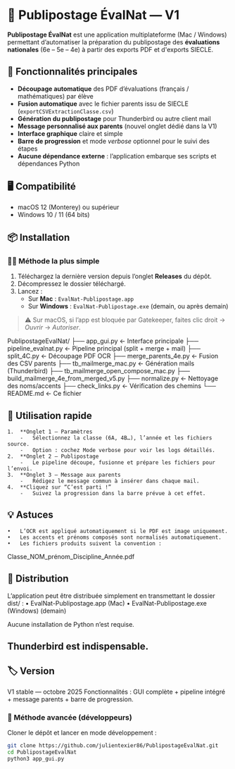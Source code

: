 # 🧩 Publipostage ÉvalNat — V1

**Publipostage ÉvalNat** est une application multiplateforme (Mac / Windows) permettant d’automatiser la préparation du publipostage des **évaluations nationales** (6e – 5e – 4e) à partir des exports PDF et d'exports SIECLE.

## 🚀 Fonctionnalités principales

- **Découpage automatique** des PDF d’évaluations (français / mathématiques) par élève  
- **Fusion automatique** avec le fichier parents issu de SIECLE (`exportCSVExtractionClasse.csv`)  
- **Génération du publipostage** pour Thunderbird ou autre client mail  
- **Message personnalisé aux parents** (nouvel onglet dédié dans la V1)  
- **Interface graphique** claire et simple  
- **Barre de progression** et mode *verbose* optionnel pour le suivi des étapes  
- **Aucune dépendance externe** : l’application embarque ses scripts et dépendances Python

## 🖥️ Compatibilité

- macOS 12 (Monterey) ou supérieur  
- Windows 10 / 11 (64 bits)

## 📦 Installation

### 🧑‍💻 Méthode la plus simple

1. Téléchargez la dernière version depuis l’onglet **Releases** du dépôt.  
2. Décompressez le dossier téléchargé.  
3. Lancez :
   - Sur **Mac** : `EvalNat-Publipostage.app`
   - Sur **Windows** : `EvalNat-Publipostage.exe` (demain, ou après demain)

> ⚠️ Sur macOS, si l’app est bloquée par Gatekeeper, faites clic droit → *Ouvrir* → *Autoriser*.

PublipostageEvalNat/
├── app_gui.py                 ← Interface principale
├── pipeline_evalnat.py        ← Pipeline principal (split + merge + mail)
├── split_4C.py                ← Découpage PDF OCR
├── merge_parents_4e.py        ← Fusion des CSV parents
├── tb_mailmerge_mac.py        ← Génération mails (Thunderbird)
├── tb_mailmerge_open_compose_mac.py
├── build_mailmerge_4e_from_merged_v5.py
├── normalize.py               ← Nettoyage des noms/accents
├── check_links.py             ← Vérification des chemins
└── README.md                  ← Ce fichier


## 🧭 Utilisation rapide
	1.	**Onglet 1 — Paramètres
		-	Sélectionnez la classe (6A, 4B…), l’année et les fichiers source.
		-	Option : cochez Mode verbose pour voir les logs détaillés.
	2.	**Onglet 2 — Publipostage
		-	Le pipeline découpe, fusionne et prépare les fichiers pour l’envoi.
	3.	**Onglet 3 — Message aux parents
		-	Rédigez le message commun à insérer dans chaque mail.
	4.	**Cliquez sur “C’est parti !”
		-	Suivez la progression dans la barre prévue à cet effet.

## 💡 Astuces
	•	L’OCR est appliqué automatiquement si le PDF est image uniquement.
	•	Les accents et prénoms composés sont normalisés automatiquement.
	•	Les fichiers produits suivent la convention :

  Classe_NOM_prénom_Discipline_Année.pdf

  ## 🧱 Distribution

L’application peut être distribuée simplement en transmettant le dossier dist/ :
	•	EvalNat-Publipostage.app (Mac)
	•	EvalNat-Publipostage.exe (Windows) (demain)

Aucune installation de Python n’est requise.
## Thunderbird est indispensable. 

## 🏷️ Version

V1 stable — octobre 2025
Fonctionnalités : GUI complète + pipeline intégré + message parents + barre de progression.

### 🧰 Méthode avancée (développeurs)

Cloner le dépôt et lancer en mode développement :

```bash
git clone https://github.com/julientexier86/PublipostageEvalNat.git
cd PublipostageEvalNat
python3 app_gui.py

